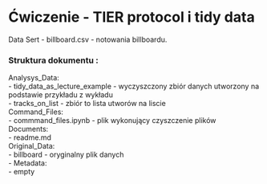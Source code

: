 # Ćwiczenie - TIER protocol i tidy data
Data Sert - billboard.csv - notowania billboardu.   

### Struktura dokumentu  :

Analysys_Data:  
    - tidy_data_as_lecture_example - wyczyszczony zbiór danych utworzony na podstawie przykładu z wykładu  
    - tracks_on_list - zbiór to lista utworów na liscie  
Command_Files:  
    - commmand_files.ipynb - plik wykonujący czyszczenie plików   
Documents:  
    - readme.md  
Original_Data:    
    - billboard - oryginalny plik danych  
    - Metadata:  
        - empty 


